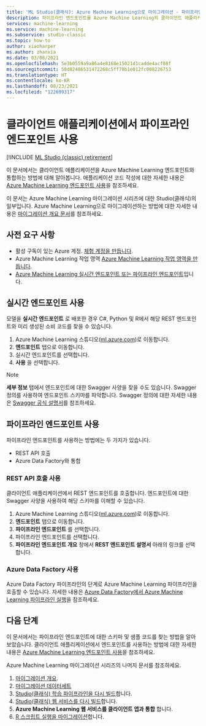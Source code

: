 ```yaml
---
title: 'ML Studio(클래식): Azure Machine Learning으로 마이그레이션 - 파이프라인 엔드포인트 사용'
description: 파이프라인 엔드포인트를 Azure Machine Learning의 클라이언트 애플리케이션과 통합합니다.
services: machine-learning
ms.service: machine-learning
ms.subservice: studio-classic
ms.topic: how-to
author: xiaoharper
ms.author: zhanxia
ms.date: 03/08/2021
ms.openlocfilehash: 5e3b0559a9a86a4e8168e15021d1cadde4acf08f
ms.sourcegitcommit: 58d82486531472268c5ff70b1e012fc008226753
ms.translationtype: HT
ms.contentlocale: ko-KR
ms.lasthandoff: 08/23/2021
ms.locfileid: "122699317"
---
```

# <a name="consume-pipeline-endpoints-from-client-applications"></a>클라이언트 애플리케이션에서 파이프라인 엔드포인트 사용

[!INCLUDE [ML Studio (classic) retirement](../../includes/machine-learning-studio-classic-deprecation.md)]

이 문서에서는 클라이언트 애플리케이션을 Azure Machine Learning 엔드포인트와 통합하는 방법에 대해 알아봅니다. 애플리케이션 코드 작성에 대한 자세한 내용은 [Azure Machine Learning 엔드포인트 사용](how-to-consume-web-service.md)을 참조하세요.

이 문서는 Azure Machine Learning 마이그레이션 시리즈에 대한 Studio(클래식)의 일부입니다. Azure Machine Learning으로 마이그레이션하는 방법에 대한 자세한 내용은 [마이그레이션 개요 문서](migrate-overview.md)를 참조하세요.

## <a name="prerequisites"></a>사전 요구 사항

- 활성 구독이 있는 Azure 계정. [체험 계정을 만듭니다](https://azure.microsoft.com/free/?WT.mc_id=A261C142F).
- Azure Machine Learning 작업 영역 [Azure Machine Learning 작업 영역을 만듭니다](how-to-manage-workspace.md#create-a-workspace).
- [Azure Machine Learning 실시간 엔드포인트 또는 파이프라인 엔드포인트](migrate-rebuild-web-service.md)입니다.


## <a name="consume-a-real-time-endpoint"></a>실시간 엔드포인트 사용 

모델을 **실시간 엔드포인트** 로 배포한 경우 C#, Python 및 R에서 해당 REST 엔드포인트와 미리 생성된 소비 코드를 찾을 수 있습니다.

1. Azure Machine Learning 스튜디오([ml.azure.com](https://ml.azure.com))로 이동합니다.
1. **엔드포인트** 탭으로 이동합니다.
1. 실시간 엔드포인트를 선택합니다.
1. **사용** 을 선택합니다.

> [!NOTE]
> **세부 정보** 탭에서 엔드포인트에 대한 Swagger 사양을 찾을 수도 있습니다. Swagger 정의를 사용하여 엔드포인트 스키마를 파악합니다. Swagger 정의에 대한 자세한 내용은 [Swagger 공식 설명서](https://swagger.io/docs/specification/2-0/what-is-swagger/)를 참조하세요.


## <a name="consume-a-pipeline-endpoint"></a>파이프라인 엔드포인트 사용

파이프라인 엔드포인트를 사용하는 방법에는 두 가지가 있습니다.

- REST API 호출
- Azure Data Factory와 통합

### <a name="use-rest-api-calls"></a>REST API 호출 사용

클라이언트 애플리케이션에서 REST 엔드포인트를 호출합니다. 엔드포인트에 대한 Swagger 사양을 사용하여 해당 스키마를 이해할 수 있습니다.

1. Azure Machine Learning 스튜디오([ml.azure.com](https://ml.azure.com))로 이동합니다.
1. **엔드포인트** 탭으로 이동합니다.
1. **파이프라인 엔드포인트** 를 선택합니다.
1. 파이프라인 엔드포인트를 선택합니다.
1. **파이프라인 엔드포인트 개요** 창에서 **REST 엔드포인트 설명서** 아래의 링크를 선택합니다.

### <a name="use-azure-data-factory"></a>Azure Data Factory 사용

Azure Data Factory 파이프라인의 단계로 Azure Machine Learning 파이프라인을 호출할 수 있습니다. 자세한 내용은 [Azure Data Factory에서 Azure Machine Learning 파이프라인 실행](../data-factory/transform-data-machine-learning-service.md)을 참조하세요.


## <a name="next-steps"></a>다음 단계

이 문서에서는 파이프라인 엔드포인트에 대한 스키마 및 샘플 코드를 찾는 방법을 알아보았습니다. 클라이언트 애플리케이션에서 엔드포인트를 사용하는 방법에 대한 자세한 내용은 [Azure Machine Learning 엔드포인트 사용](how-to-consume-web-service.md)을 참조하세요.

Azure Machine Learning 마이그레이션 시리즈의 나머지 문서를 참조하세요. 
1. [마이그레이션 개요](migrate-overview.md).
1. [마이그레이션 데이터세트](migrate-register-dataset.md)
1. [Studio(클래식) 학습 파이프라인을 다시 빌드](migrate-rebuild-experiment.md)합니다.
1. [Studio(클래식) 웹 서비스를 다시 빌드](migrate-rebuild-web-service.md)합니다.
1. **Azure Machine Learning 웹 서비스를 클라이언트 앱과 통합** 합니다.
1. [R 스크립트 실행을 마이그레이션](migrate-execute-r-script.md)합니다.